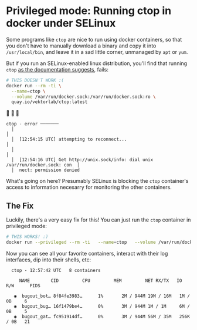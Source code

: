 # Privileged mode: Running ctop in docker under SELinux

Some programs like `ctop` are nice to run using docker containers, so that you don't have to manually download a binary and copy it into `/usr/local/bin`, and leave it in a sad little corner, unmanaged by `apt` or `yum`.

But if you run an SELinux-enabled linux distribution, you'll find that running `ctop` [as the documentation suggests](https://github.com/bcicen/ctop), fails:

```sh
# THIS DOESN'T WORK :(
docker run --rm -ti \
  --name=ctop \
  --volume /var/run/docker.sock:/var/run/docker.sock:ro \
  quay.io/vektorlab/ctop:latest
```

🐳 🐳 🐳

```text
ctop - error ───────
  │                                                                                 │
  │  [12:54:15 UTC] attempting to reconnect...                                      │
  │                                                                                 │
  │  [12:54:16 UTC] Get http://unix.sock/info: dial unix /var/run/docker.sock: con  │
  │  nect: permission denied                                               
```

What's going on here?  Presumably SELinux is blocking the `ctop` container's access to information necesarry for monitoring the other containers.

## The Fix

Luckily, there's a very easy fix for this!  You can just run the `ctop` container in privileged mode:

```sh
# THIS WORKS! :)
docker run --privileged --rm -ti   --name=ctop   --volume /var/run/docker.sock:/var/run/docker.sock:ro   quay.io/vektorlab/ctop:latest
```

Now you can see all your favorite containers, interact with their log interfaces, dip into their shells, etc:

```text
  ctop - 12:57:42 UTC   8 containers

     NAME        CID         CPU         MEM         NET RX/TX   IO R/W      PIDS

   ◉  bugout_bot… 8f84fe3983…      1%       2M / 944M 19M / 16M   1M / 0B     6
   ◉  bugout_bug… 16f1479be4…      0%       3M / 944M 1M / 1M     6M / 0B     5
   ◉  bugout_gat… fc951914df…      0%       3M / 944M 56M / 35M   256K / 0B   21
```
